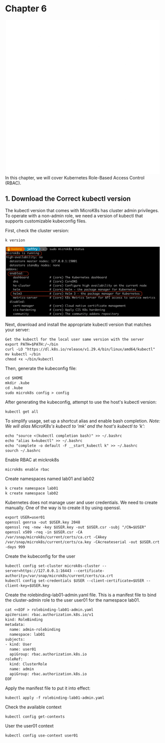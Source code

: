 # Chapter 6
<div style="text-align: center;">
  <img src="/img/chap5-helm.png" alt="Description of the image" width="500"/>
</div>
In this chapter, we will cover Kubernetes Role-Based Access Control (RBAC).

## 1. Download the Correct kubectl version
The kubectl version that comes with MicroK8s has cluster admin privileges. To operate with a non-admin role, we need a version of kubectl that supports customizable kubeconfig files.

First, check the cluster version:
```
k version
```
<div style="text-align: center;">
  <img src="/img/chap5-status.png" alt="Description of the image" width="500"/>
</div>

Next, download and install the appropriate kubectl version that matches your server:
```
Get the kubectl for the local user same version with the server
export PATH=$PATH:/~/bin
curl -LO "https://dl.k8s.io/release/v1.29.4/bin/linux/amd64/kubectl"
mv kubectl ~/bin
chmod +x ~/bin/kubectl
```

Then, generate the kubeconfig file:
```
cd $HOME
mkdir .kube
cd .kube
sudo microk8s config > config
```

After generating the kubeconfig, attempt to use the host's kubectl version:
```
kubectl get all
```

To simplify usage, set up a shortcut alias and enable bash completion. *Note: We will alias MicroK8s's kubectl to 'mk' and the host's kubectl to 'k':*
```
echo "source <(kubectl completion bash)" >> ~/.bashrc
echo "alias k=kubectl" >> ~/.bashrc
echo "complete -o default -F __start_kubectl k" >> ~/.bashrc
sourch ~/.bashrc
```

Enable RBAC at mickrok8s
```
microk8s enable rbac
```

Create namespaces named lab01 and lab02
```
k create namespace lab01
k create namespace lab02
```

Kubernetes does not manage user and user credentials. We need to create manually. One of the way is to create it by using openssl.
```
export USER=user01
openssl genrsa -out $USER.key 2048
openssl req -new -key $USER.key -out $USER.csr -subj "/CN=$USER"
openssl x509 -req -in $USER.csr -CA /var/snap/microk8s/current/certs/ca.crt -CAkey /var/snap/microk8s/current/certs/ca.key -CAcreateserial -out $USER.crt -days 999
```

Create the kubeconfig for the user
```
kubectl config set-cluster microk8s-cluster --server=https://127.0.0.1:16443 --certificate-authority=/var/snap/microk8s/current/certs/ca.crt
kubectl config set-credentials $USER --client-certificate=$USER --client-key=$USER.key
```



Create the rolebinding-lab01-admin.yaml file. This is a manifest file to bind the cluster-admin role to the user user01 for the namespace lab01.
```
cat <<EOF > rolebinding-lab01-admin.yaml
apiVersion: rbac.authorization.k8s.io/v1
kind: RoleBinding
metadata:
  name: admin-rolebinding
  namespace: lab01
subjects:
- kind: User
  name: user01
  apiGroup: rbac.authorization.k8s.io
roleRef:
  kind: ClusterRole
  name: admin
  apiGroup: rbac.authorization.k8s.io
EOF
```

Apply the manifest file to put it into effect:
```
kubectl apply -f rolebinding-lab01-admin.yaml
```

Check the available context
```
kubectl config get-contexts 
```

User the user01 context
```
kubectl config use-context user01 
```
